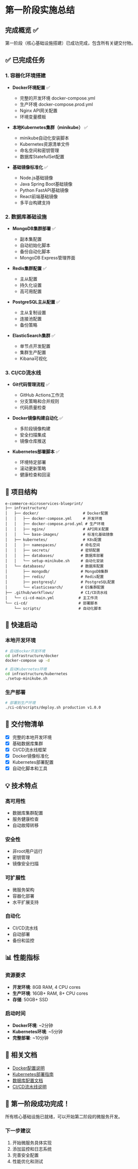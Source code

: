 # 第一阶段实施总结

## 完成概览 ✅

第一阶段（核心基础设施搭建）已成功完成，包含所有关键交付物。

## ✅ 已完成任务

### 1. 容器化环境搭建
- **Docker环境配置** ✅
  - 完整的开发环境 docker-compose.yml
  - 生产环境 docker-compose.prod.yml  
  - Nginx API网关配置
  - 环境变量模板

- **本地Kubernetes集群（minikube）** ✅
  - minikube自动化安装脚本
  - Kubernetes资源清单文件
  - 命名空间和密钥管理
  - 数据库StatefulSet配置

- **基础镜像标准化** ✅
  - Node.js基础镜像
  - Java Spring Boot基础镜像  
  - Python FastAPI基础镜像
  - React前端基础镜像
  - 多平台构建支持

### 2. 数据库基础设施
- **MongoDB集群部署** ✅
  - 副本集配置
  - 自动初始化脚本
  - 备份自动化脚本
  - MongoDB Express管理界面

- **Redis集群配置** ✅
  - 主从配置
  - 持久化设置
  - 高可用配置

- **PostgreSQL主从配置** ✅
  - 主从复制设置
  - 连接池配置
  - 备份策略

- **ElasticSearch集群** ✅
  - 单节点开发配置
  - 集群生产配置
  - Kibana可视化

### 3. CI/CD流水线
- **Git代码管理流程** ✅
  - GitHub Actions工作流
  - 分支策略和合并规则
  - 代码质量检查

- **Docker镜像构建自动化** ✅
  - 多阶段镜像构建
  - 安全扫描集成
  - 镜像仓库推送

- **Kubernetes部署脚本** ✅
  - 环境特定部署
  - 滚动更新策略
  - 健康检查和回滚

## 📁 项目结构

```
e-commerce-microservices-blueprint/
├── infrastructure/
│   ├── docker/                    # Docker配置
│   │   ├── docker-compose.yml     # 开发环境
│   │   ├── docker-compose.prod.yml # 生产环境
│   │   ├── nginx/                 # API网关配置
│   │   └── base-images/           # 标准化基础镜像
│   ├── kubernetes/                # K8s配置
│   │   ├── namespaces/           # 命名空间
│   │   ├── secrets/              # 密钥配置
│   │   ├── databases/            # 数据库部署
│   │   └── setup-minikube.sh     # 自动化安装
│   └── databases/                # 数据库配置
│       ├── mongodb/              # MongoDB集群
│       ├── redis/                # Redis配置
│       ├── postgresql/           # PostgreSQL配置
│       └── elasticsearch/        # ES集群配置
├── .github/workflows/            # CI/CD流水线
│   └── ci-cd-main.yml           # 主工作流
└── ci-cd/                       # 部署脚本
    └── scripts/                 # 自动化脚本
```

## 🚀 快速启动

### 本地开发环境
```bash
# 启动Docker开发环境
cd infrastructure/docker
docker-compose up -d

# 启动Kubernetes环境
cd infrastructure/kubernetes  
./setup-minikube.sh
```

### 生产部署
```bash
# 部署到生产环境
./ci-cd/scripts/deploy.sh production v1.0.0
```

## 🎯 交付物清单

- [x] 完整的本地开发环境
- [x] 基础数据库集群  
- [x] CI/CD流水线框架
- [x] Docker镜像标准化
- [x] Kubernetes部署配置
- [x] 自动化脚本和工具

## 💡 技术特点

### 高可用性
- 数据库集群配置
- 服务健康检查
- 自动故障转移

### 安全性
- 非root用户运行
- 密钥管理
- 镜像安全扫描

### 可扩展性
- 微服务架构
- 容器化部署
- 水平扩展支持

### 自动化
- CI/CD流水线
- 自动部署
- 备份和监控

## 📊 性能指标

### 资源要求
- **开发环境**: 8GB RAM, 4 CPU cores
- **生产环境**: 16GB+ RAM, 8+ CPU cores
- **存储**: 50GB+ SSD

### 启动时间
- **Docker环境**: ~2分钟
- **Kubernetes环境**: ~5分钟
- **完整部署**: ~10分钟

## 🔗 相关文档

- [Docker配置说明](infrastructure/docker/README.md)
- [Kubernetes部署指南](infrastructure/kubernetes/README.md)  
- [数据库配置文档](infrastructure/databases/README.md)
- [CI/CD流水线说明](.github/workflows/README.md)

## 🎉 第一阶段成功完成！

所有核心基础设施已就绪，可以开始第二阶段的微服务开发。

### 下一步建议
1. 开始微服务具体实现
2. 添加监控和日志系统
3. 完善安全配置
4. 性能优化和测试